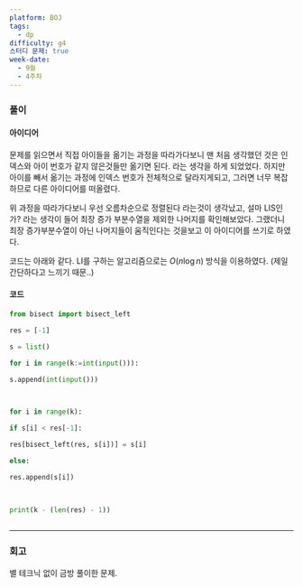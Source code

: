 ```yaml
---
platform: BOJ
tags:
  - dp
difficulty: g4
스터디 문제: true
week-date:
  - 9월
  - 4주차
---
```


### 풀이

#### 아이디어
문제를 읽으면서 직접 아이들을 옮기는 과정을 따라가다보니 맨 처음 생각했던 것은 인덱스와 아이 번호가 같지 않은것들만 옮기면 된다. 라는 생각을 하게 되었었다. 하지만 아이를 빼서 옮기는 과정에 인덱스 번호가 전체적으로 달라지게되고, 그러면 너무 복잡하므로 다른 아이디어를 떠올렸다.

위 과정을 따라가다보니 우선 오름차순으로 정렬된다 라는것이 생각났고, 설마 LIS인가? 라는 생각이 들어 최장 증가 부분수열을 제외한 나머지를 확인해보았다. 그랬더니 최장 증가부분수열이 아닌 나머지들이 움직인다는 것을보고 이 아이디어를 쓰기로 하였다.

코드는 아래와 같다. LI를 구하는 알고리즘으로는 $O(n \log n)$ 방식을 이용하였다. (제일 간단하다고 느끼기 때문..)

#### 코드

```python
from bisect import bisect_left

res = [-1]

s = list()

for i in range(k:=int(input())):

s.append(int(input()))

  

for i in range(k):

if s[i] < res[-1]:

res[bisect_left(res, s[i])] = s[i]

else:

res.append(s[i])

  

print(k - (len(res) - 1))
  

```

---

### 회고
별 테크닉 없이 금방 풀이한 문제.